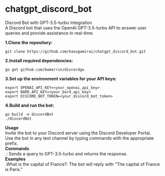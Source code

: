 # chatgpt_discord_bot

Discord Bot with GPT-3.5-turbo Integration  
A Discord bot that uses the OpenAI GPT-3.5-turbo API to answer user queries and provide assistance in real-time.

**1.Clone the repository:**
```
git clone https://github.com/kasugamirai/chatgpt_discord_bot.git
```
**2.Install required dependencies:**
````
go get github.com/bwmarrin/discordgo
````

**3.Set up the environment variables for your API keys:**
```
export OPENAI_API_KEY=<your_openai_api_key>
export BARD_API_KEY=<your_bard_api_key>
export DISCORD_BOT_TOKEN=<your_discord_bot_token>
```
**4.Build and run the bot:**
```
go build -o discordBot
./discordBot
```
**Usage**  
Invite the bot to your Discord server using the Discord Developer Portal.  
Use the bot in any text channel by typing commands with the appropriate prefix.  
**Commands**  
.<query>: Sends a query to GPT-3.5-turbo and returns the response.  
**Examples**  
.What is the capital of France?: The bot will reply with "The capital of France is Paris."
